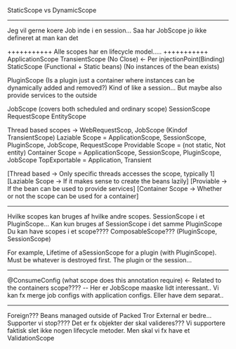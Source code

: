 StaticScope vs DynamicScope

----------


Jeg vil gerne koere Job inde i en session...
Saa har JobScope jo ikke defineret at man kan det


+++++++++++ Alle scopes har en lifecycle model..... +++++++++++
ApplicationScope
TransientScope (No Close) <- Per injectionPoint(Binding)
StaticScope (Functional + Static beans)  (No instances of the bean exists)

PluginScope (Is a plugin just a container where instances can be dynamically added and removed?)
             Kind of like a session... But maybe also provide services to the outside

JobScope  (covers both scheduled and ordinary scope)
SessionScope
RequestScope
EntityScope

Thread based scopes -> WebRequestScop, JobScope  (Kindof TransientScope)
Laziable Scope = ApplicationScope, SessionScope, PluginScope, JobScope, RequestScope
Providable Scope = (not static, Not entity)
Container Scope = ApplicationScope, SessionScope, PluginScope, JobScope
TopExportable = Application, Transient 

[Thread based -> Only specific threads accesses the scope, typically 1]
[Laziable Scope -> If it makes sense to create the beans lazily]
[Proviable -> If the bean can be used to provide services]
[Container Scope -> Whether or not the scope can be used for a container]

----------------
Hvilke scopes kan bruges af hvilke andre scopes.
SessionScope i et PluginScope...
Kan kun bruges af SessionScope i det samme PluginScope
Du kan have scopes i et scope????
ComposableScope??? (PluginScope, SessionScope)

For example, Lifetime of aSessionScope for a plugin (with PluginScope). Must be whatever is destroyed first.
The plugin or the session...

----------------
@ConsumeConfig  (what scope does this annotation require) <- Related to the containers scope????
-- Her er JobScope maaske lidt interessant.. Vi kan fx merge job configs with application configs. Eller have dem separat..


----------------
Foreign??? Beans managed outside of Packed
  Tror External er bedre...
  Supporter vi stop????
  Det er fx objekter der skal valideres???
  Vi supportere faktisk slet ikke nogen lifecycle metoder.
  Men skal vi fx have et ValidationScope
  
  